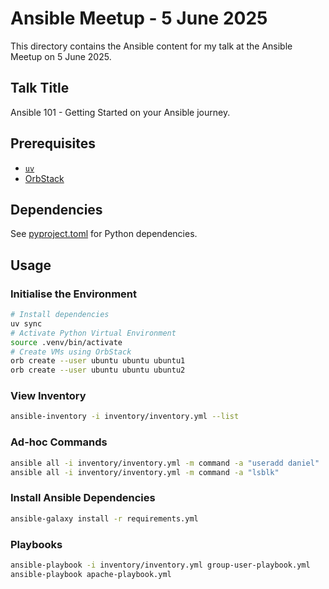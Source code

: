 # Ansible Meetup - 5 June 2025

This directory contains the Ansible content for my talk at the Ansible Meetup on 5 June 2025.

## Talk Title

Ansible 101 - Getting Started on your Ansible journey.

## Prerequisites

- [`uv`](https://docs.astral.sh/uv/)
- [OrbStack](https://orbstack.dev/)

## Dependencies

See [pyproject.toml](pyproject.toml) for Python dependencies.

## Usage

### Initialise the Environment

```bash
# Install dependencies
uv sync
# Activate Python Virtual Environment
source .venv/bin/activate
# Create VMs using OrbStack
orb create --user ubuntu ubuntu ubuntu1
orb create --user ubuntu ubuntu ubuntu2
```

### View Inventory

```bash
ansible-inventory -i inventory/inventory.yml --list
```

### Ad-hoc Commands

```bash
ansible all -i inventory/inventory.yml -m command -a "useradd daniel"
ansible all -i inventory/inventory.yml -m command -a "lsblk"
```

### Install Ansible Dependencies

```bash
ansible-galaxy install -r requirements.yml
```

### Playbooks

```bash
ansible-playbook -i inventory/inventory.yml group-user-playbook.yml
ansible-playbook apache-playbook.yml
```
